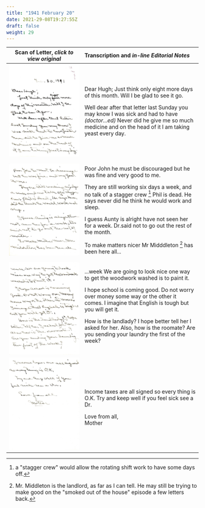 ```yaml
---
title: "1941 February 20"
date: 2021-29-08T19:27:55Z
draft: false
weight: 29
---
```

| Scan of Letter, *click to view original* | Transcription and *in-line Editorial Notes* |
| :---: | :--- |
| ![](img246.jpg?height=700px) | <p>Dear Hugh; Just think only eight more days of this month.  Will I be glad to see it go.</p><p>  Well dear after that letter last Sunday you may know I was sick and had to have *(doctor...ed)* Never did he give me so much medicine and on the head of it I am taking yeast every day.</p>|
| ![](img247.jpg?height=700px) | <p>Poor John he must be discouraged but he was fine and very good to me.</p><p>  They are still working six days a week, and no talk of a stagger crew [^1]  Phil is dead.  He says never did he think he would work and sleep.</p><p> I guess Aunty is alright have not seen her for a week. Dr.said not to go out the rest of the month.</p><p>  To make matters nicer Mr Midddleton [^2] has been here all... |
| ![](img250.jpg?height=700px) | ...week We are going to look nice one way to get the woodwork washed is to paint it.</p><p>  I hope school is coming good.  Do not worry over money some way or the other it comes.  I imagine that English is tough but you will get it.</p><p>  How is the landlady? I hope better tell her I asked for her.  Also, how is the roomate?  Are you sending your laundry the first of the week?</p> | 
| ![](img249.jpg?height=700px) | <p>Income taxes are all signed so every thing is O.K.  Try and keep well if you feel sick see a Dr.</p>  Love from all,<br/>  Mother |

[^1]: a "stagger crew" would allow the rotating shift work to have some days off.
[^2]: Mr. Middleton is the landlord, as far as I can tell.  He may still be trying to make good on the "smoked out of the house" episode a few letters back.
